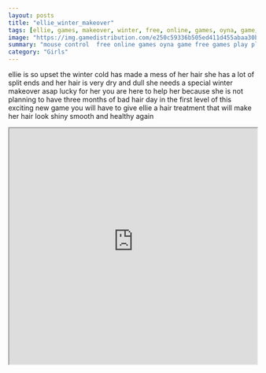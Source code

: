```yaml
---
layout: posts
title: "ellie_winter_makeover"
tags: [ellie, games, makeover, winter, free, online, games, oyna, game, free, games, play, play, games]
image: "https://img.gamedistribution.com/e250c59336b505ed411d455abaa30b4d.jpg"
summary: "mouse control  free online games oyna game free games play play games"
category: "Girls"
---
```


ellie is so upset the winter cold has made a mess of her hair she has a lot of split ends and her hair is very dry and dull she needs a special winter makeover asap lucky for her you are here to help her because she is not planning to have three months of bad hair day in the first level of this exciting new game you will have to give ellie a hair treatment that will make her hair look shiny smooth and healthy again

<iframe width="100%" height="480px;" src="https://flash.gamedistribution.com?game=e250c59336b505ed411d455abaa30b4d"></iframe>